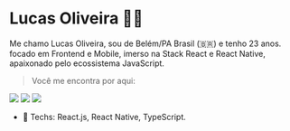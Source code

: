
# Lucas Oliveira 👨‍💻️

Me chamo Lucas Oliveira, sou de Belém/PA Brasil (🇧🇷) e tenho 23 anos. focado em Frontend e Mobile, imerso na Stack React e React Native, apaixonado pelo ecossistema JavaScript.

> Você me encontra por aqui:

[<img src="http://img.shields.io/badge/-Lucas Oliveira-blue?style=flat-square&logo=Linkedin&logoColor=white&link=https://www.linkedin.com/in/luccaroli/" />](https://www.linkedin.com/in/luccaroli/) [<img src="http://img.shields.io/badge/-luccaroli20@gmail.com-red?style=flat-square&logo=Gmail&logoColor=white&link=mailto:luccaroli20@gmail.com" />](mailto:luccaroli20@gmail.com) [<img src="http://img.shields.io/badge/-luccaroli-blue?style=flat-square&logo=Twitter&logoColor=white&link=https://twitter.com/luccaroli" />](https://twitter.com/luccaroli)

 - 🍵️ Techs: React.js, React Native, TypeScript.
